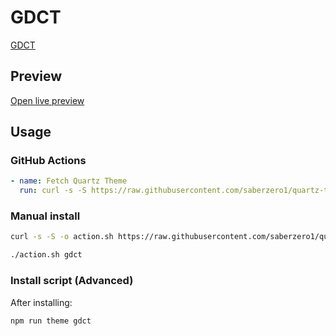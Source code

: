 # GDCT

[GDCT](#)

## Preview

[Open live preview](https://quartz-themes.github.io/gdct/)

## Usage

### GitHub Actions

```yaml
- name: Fetch Quartz Theme
  run: curl -s -S https://raw.githubusercontent.com/saberzero1/quartz-themes/master/action.sh | bash -s -- gdct
```

### Manual install

```bash
curl -s -S -o action.sh https://raw.githubusercontent.com/saberzero1/quartz-themes/master/action.sh

./action.sh gdct
```

### Install script (Advanced)

After installing:

```bash
npm run theme gdct
```
